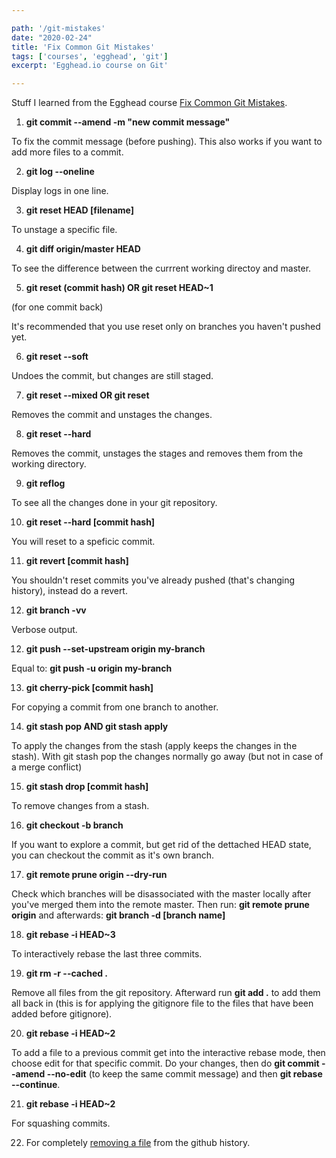```yaml
---

path: '/git-mistakes'
date: "2020-02-24"
title: 'Fix Common Git Mistakes'
tags: ['courses', 'egghead', 'git']
excerpt: 'Egghead.io course on Git'

---
```


Stuff I learned from the Egghead course [Fix Common Git Mistakes](https://egghead.io/courses/fix-common-git-mistakes).

1. **git commit --amend -m "new commit message"**

To fix the commit message (before pushing).
This also works if you want to add more files to a commit.

2. **git log --oneline**

Display logs in one line.

3. **git reset HEAD [filename]**

To unstage a specific file.

4. **git diff origin/master HEAD**

To see the difference between the currrent working directoy and master.

5. **git reset (commit hash) OR git reset HEAD~1**

(for one commit back)

It's recommended that you use reset only on branches you haven't pushed yet.

6. **git reset --soft**

Undoes the commit, but changes are still staged.

7. **git reset --mixed OR git reset**

Removes the commit and unstages the changes.

8. **git reset --hard**

Removes the commit, unstages the stages and removes them from the working directory.

9. **git reflog**

To see all the changes done in your git repository.

10. **git reset --hard [commit hash]**

You will reset to a speficic commit.

11. **git revert [commit hash]**

You shouldn't reset commits you've already pushed (that's changing history), instead do a revert.

12. **git branch -vv**

Verbose output.

12. **git push --set-upstream origin my-branch**

Equal to: **git push -u origin my-branch**

13. **git cherry-pick [commit hash]**

For copying a commit from one branch to another.

14. **git stash pop AND git stash apply**

To apply the changes from the stash (apply keeps the changes in the stash). With git stash pop the changes normally go away (but not in case of a merge conflict)

15. **git stash drop [commit hash]**

To remove changes from a stash.

16. **git checkout -b branch**

If you want to explore a commit, but get rid of the dettached HEAD state, you can checkout the commit as it's own branch.

17. **git remote prune origin --dry-run**

Check which branches will be disassociated with the master locally after you've merged them into the remote master. Then run: **git remote prune origin** and afterwards: **git branch -d [branch name]**

18. **git rebase -i HEAD~3**

To interactively rebase the last three commits.

19. **git rm -r --cached .**

Remove all files from the git repository. Afterward run **git add .** to add them all back in (this is for applying the gitignore file to the files that have been added before gitignore).

20. **git rebase -i HEAD~2**

To add a file to a previous commit get into the interactive rebase mode, then choose edit for that specific commit. Do your changes, then do **git commit --amend --no-edit** (to keep the same commit message) and then **git rebase --continue**.

21. **git rebase -i HEAD~2**

For squashing commits.

22. For completely [removing a file](https://help.github.com/en/github/authenticating-to-github/removing-sensitive-data-from-a-repository) from the github history.

